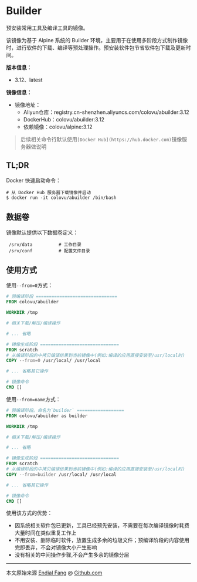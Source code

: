 # Builder

预安装常用工具及编译工具的镜像。

该镜像为基于 Alpine 系统的 Builder 环境，主要用于在使用多阶段方式制作镜像时，进行软件的下载、编译等预处理操作。预安装软件包节省软件包下载及更新时间。


**版本信息：**

- 3.12、latest

**镜像信息：**

* 镜像地址：
  - Aliyun仓库：registry.cn-shenzhen.aliyuncs.com/colovu/abuilder:3.12
  - DockerHub：colovu/abuilder:3.12
  * 依赖镜像：colovu/alpine:3.12

> 后续相关命令行默认使用`[Docker Hub](https://hub.docker.com)`镜像服务器做说明



## TL;DR

Docker 快速启动命令：

```shell
# 从 Docker Hub 服务器下载镜像并启动
$ docker run -it colovu/abuilder /bin/bash
```



## 数据卷

镜像默认提供以下数据卷定义：

```shell
 /srv/data			# 工作目录
 /srv/conf		    # 配置文件目录
```




## 使用方式

使用`--from=0`方式：

```dockerfile
# 预编译阶段 ===============================
FROM colovu/abuilder

WORKDIR /tmp

# 相关下载/解压/编译操作

# ... 省略

# 镜像生成阶段 ==============================
FROM scratch
# 从编译阶段的中拷贝编译结果到当前镜像中(例如:编译的应用直接安装至/usr/local时)
COPY --from=0 /usr/local/ /usr/local

# ... 省略其它操作

# 镜像命令
CMD []
```

使用`--from=name`方式：

```dockerfile
# 预编译阶段。命名为`builder` ==================
FROM colovu/abuilder as builder

WORKDIR /tmp

# 相关下载/解压/编译操作

# ... 省略

# 镜像生成阶段 ==============================
FROM scratch
# 从编译阶段的中拷贝编译结果到当前镜像中(例如:编译的应用直接安装至/usr/local时)
COPY --from=builder /usr/local/ /usr/local

# ... 省略其它操作

# 镜像命令
CMD []
```

使用该方式的优势：

- 因系统相关软件包已更新，工具已经预先安装，不需要在每次编译镜像时耗费大量时间在类似重复工作上
- 不用安装、删除临时软件，放置生成多余的垃圾文件；预编译阶段的内容使用完即丢弃，不会对镜像大小产生影响
- 没有相关的中间操作步骤,不会产生多余的镜像分层




----

本文原始来源 [Endial Fang](https://github.com/colovu) @ [Github.com](https://github.com)


